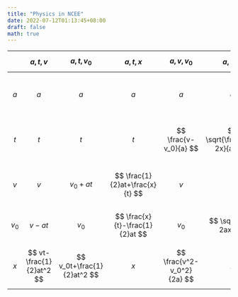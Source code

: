 ```yaml
---
title: "Physics in NCEE"
date: 2022-07-12T01:13:45+08:00
draft: false
math: true
---
```


|$$     $$|$$ a,t,v              $$|$$ a,t,v_0              $$|$$ a,t,x                     $$|$$ a,v,v_0              $$|$$ a,v,x                   $$|$$ a,v_0,x                        $$|$$ t,v,v_0          $$|$$ t,v,x              $$|$$ t,v_0,x              $$|$$ v,v_0,x              $$|
|---------|------------------------|--------------------------|-------------------------------|--------------------------|-----------------------------|------------------------------------|----------------------|------------------------|--------------------------|--------------------------|
|$$ a   $$|$$ a                  $$|$$ a                    $$|$$ a                         $$|$$ a                    $$|$$ a                       $$|$$ a                              $$|$$ \frac{v-v_0}{t}   $$|$$ \frac{2vt-2x}{t^2} $$|$$ \frac{2x-2v_0t}{t^2} $$|$$ \frac{v^2-v_0^2}{2x} $$|
|$$ t   $$|$$ t                  $$|$$ t                    $$|$$ t                         $$|$$ \frac{v-v_0}{a}      $$|$$ \sqrt{\frac{2vt-2x}{a}} $$|$$ \frac{\sqrt{v_0^2+2ax}-v_0}{a} $$|$$ t                $$|$$ t                  $$|$$ t                    $$|$$ \frac{2x}{v_0+v}     $$|
|$$ v   $$|$$ v                  $$|$$ v_0+at               $$|$$ \frac{1}{2}at+\frac{x}{t} $$|$$ v                    $$|$$ v                       $$|$$ \sqrt{2ax+v_0^2}               $$|$$ v                $$|$$ v                  $$|$$ \frac{2x}{t}-v_0     $$|$$ v                    $$|
|$$ v_0 $$|$$ v-at               $$|$$ v_0                  $$|$$ \frac{x}{t}-\frac{1}{2}at $$|$$ v_0                  $$|$$ \sqrt{v^2-2ax}          $$|$$ v_0                            $$|$$ v_0              $$|$$ \frac{2x}{t}-v     $$|$$ v_0                  $$|$$ v_0                  $$|
|$$ x   $$|$$ vt-\frac{1}{2}at^2 $$|$$ v_0t+\frac{1}{2}at^2 $$|$$ x                         $$|$$ \frac{v^2-v_0^2}{2a} $$|$$ x                       $$|$$ x                              $$|$$ \frac{v+v_0}{2}t $$|$$ x                  $$|$$ x                    $$|$$ x                    $$|


